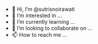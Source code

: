 - 👋 Hi, I’m @sutrisnoirawati
- 👀 I’m interested in ...
- 🌱 I’m currently learning ...
- 💞️ I’m looking to collaborate on ...
- 📫 How to reach me ...

<!---
sutrisnoirawati/sutrisnoirawati is a ✨ special ✨ repository because its `README.md` (this file) appears on your GitHub profile.
You can click the Preview link to take a look at your changes.
--->
